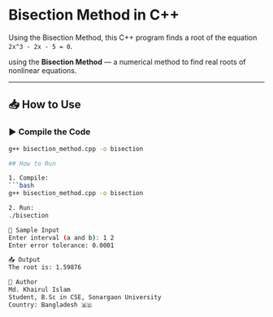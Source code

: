 # Bisection Method in C++

Using the Bisection Method, this C++ program finds a root of the equation `2x^3 - 2x - 5 = 0`.

using the **Bisection Method** — a numerical method to find real roots of nonlinear equations.

---

## 📥 How to Use

### ▶️ Compile the Code

```bash
g++ bisection_method.cpp -o bisection

## How to Run

1. Compile:
```bash
g++ bisection_method.cpp -o bisection

2. Run:
./bisection

📌 Sample Input
Enter interval (a and b): 1 2
Enter error tolerance: 0.0001

📤 Output
The root is: 1.59876

👤 Author
Md. Khairul Islam
Student, B.Sc in CSE, Sonargaon University
Country: Bangladesh 🇧🇩

